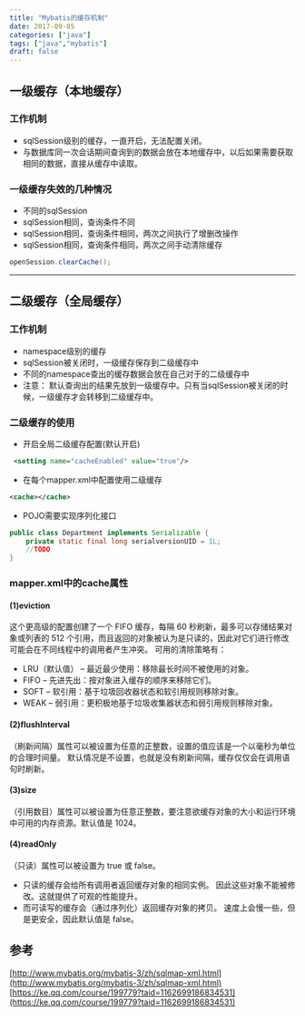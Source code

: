 ```yaml
---
title: "Mybatis的缓存机制"
date: 2017-09-05
categories: ["java"]
tags: ["java","mybatis"]
draft: false 
---
```

## 一级缓存（本地缓存）

### 工作机制
* sqlSession级别的缓存，一直开启，无法配置关闭。
* 与数据库同一次会话期间查询到的数据会放在本地缓存中，以后如果需要获取相同的数据，直接从缓存中读取。

### 一级缓存失效的几种情况
* 不同的sqlSession
* sqlSession相同，查询条件不同
* sqlSession相同，查询条件相同，两次之间执行了增删改操作
* sqlSession相同，查询条件相同，两次之间手动清除缓存

```java
openSession.clearCache();
```

* * *

## 二级缓存（全局缓存）

### 工作机制
* namespace级别的缓存
* sqlSession被关闭时，一级缓存保存到二级缓存中
* 不同的namespace查出的缓存数据会放在自己对于的二级缓存中
* 注意：
默认查询出的结果先放到一级缓存中。只有当sqlSession被关闭的时候，一级缓存才会转移到二级缓存中。

### 二级缓存的使用
* 开启全局二级缓存配置(默认开启)

```xml
 <setting name="cacheEnabled" value="true"/>
```
* 在每个mapper.xml中配置使用二级缓存

```xml
<cache></cache>
```
* POJO需要实现序列化接口

```java
public class Department implements Serializable {
    private static final long serialversionUID = 1L;
    //TODO
}
```
### mapper.xml中的cache属性

#### (1)eviction
这个更高级的配置创建了一个 FIFO 缓存，每隔 60 秒刷新，最多可以存储结果对象或列表的 512 个引用，而且返回的对象被认为是只读的，因此对它们进行修改可能会在不同线程中的调用者产生冲突。
可用的清除策略有：
* LRU（默认值） – 最近最少使用：移除最长时间不被使用的对象。
* FIFO – 先进先出：按对象进入缓存的顺序来移除它们。
* SOFT – 软引用：基于垃圾回收器状态和软引用规则移除对象。
* WEAK – 弱引用：更积极地基于垃圾收集器状态和弱引用规则移除对象。
#### (2)flushInterval
（刷新间隔）属性可以被设置为任意的正整数，设置的值应该是一个以毫秒为单位的合理时间量。 默认情况是不设置，也就是没有刷新间隔，缓存仅仅会在调用语句时刷新。
#### (3)size
（引用数目）属性可以被设置为任意正整数，要注意欲缓存对象的大小和运行环境中可用的内存资源。默认值是 1024。
#### (4)readOnly
（只读）属性可以被设置为 true 或 false。
* 只读的缓存会给所有调用者返回缓存对象的相同实例。 因此这些对象不能被修改。这就提供了可观的性能提升。
* 而可读写的缓存会（通过序列化）返回缓存对象的拷贝。 速度上会慢一些，但是更安全，因此默认值是 false。

## 参考
[http://www.mybatis.org/mybatis-3/zh/sqlmap-xml.html](http://www.mybatis.org/mybatis-3/zh/sqlmap-xml.html)
[https://ke.qq.com/course/199779?taid=1162699186834531](https://ke.qq.com/course/199779?taid=1162699186834531)